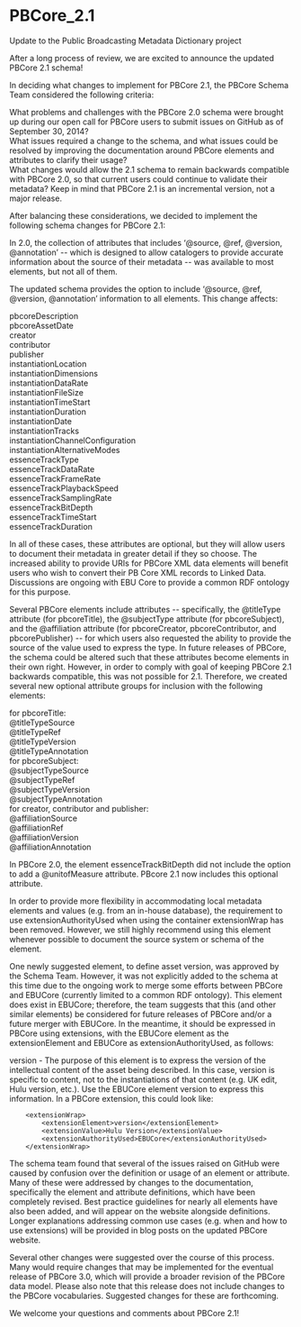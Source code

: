 # PBCore_2.1
Update to the Public Broadcasting Metadata Dictionary project

After a long process of review, we are excited to announce the updated PBCore 2.1 schema! 

In deciding what changes to implement for PBCore 2.1, the PBCore Schema Team considered the following criteria:

What problems and challenges with the PBCore 2.0 schema were brought up during our open call for PBCore users to submit issues on GitHub as of September 30, 2014? </br>
What issues required a change to the schema, and what issues could be resolved by improving the documentation around PBCore elements and attributes to clarify their usage? </br>
What changes would allow the 2.1 schema to remain backwards compatible with PBCore 2.0, so that current users could continue to validate their metadata? Keep in mind that PBCore 2.1 is an incremental version, not a major release.

After balancing these considerations, we decided to implement the following schema changes for PBCore 2.1:

In 2.0, the collection of attributes that includes ‘@source, @ref, @version, @annotation’ -- which is designed to allow catalogers to provide accurate information about the source of their metadata -- was available to most elements, but not all of them. 

The updated schema provides the option to include ‘@source, @ref, @version, @annotation’ information to all elements. This change affects: 

pbcoreDescription </br>
pbcoreAssetDate </br>
creator </br>
contributor </br>
publisher </br>
instantiationLocation </br>
instantiationDimensions </br>
instantiationDataRate </br>
instantiationFileSize </br>
instantiationTimeStart </br>
instantiationDuration </br>
instantiationDate </br>
instantiationTracks </br>
instantiationChannelConfiguration </br>
instantiationAlternativeModes </br>
essenceTrackType </br>
essenceTrackDataRate </br>
essenceTrackFrameRate </br>
essenceTrackPlaybackSpeed </br>
essenceTrackSamplingRate </br>
essenceTrackBitDepth </br>
essenceTrackTimeStart </br>
essenceTrackDuration </br>

In all of these cases, these attributes are optional, but they will allow users to document their metadata in greater detail if they so choose. The increased ability to provide URIs for PBCore XML data elements will benefit users who wish to convert their PB Core XML records to Linked Data. Discussions are ongoing with EBU Core to provide a common RDF ontology for this purpose.

Several PBCore elements include attributes -- specifically, the @titleType attribute (for pbcoreTitle), the @subjectType attribute (for pbcoreSubject), and the @affiliation attribute (for pbcoreCreator, pbcoreContributor, and pbcorePublisher) -- for which users also requested the ability to provide the source of the value used to express the type. In future releases of PBCore, the schema could be altered such that these attributes become elements in their own right. However, in order to comply with goal of keeping PBCore 2.1 backwards compatible, this was not possible for 2.1. Therefore, we created several new optional attribute groups for inclusion with the following elements:

for pbcoreTitle: </br>
@titleTypeSource </br>
@titleTypeRef </br>
@titleTypeVersion </br>
@titleTypeAnnotation </br>
for pbcoreSubject: </br>
@subjectTypeSource </br>
@subjectTypeRef </br>
@subjectTypeVersion </br>
@subjectTypeAnnotation </br>
for creator, contributor and publisher: </br>
@affiliationSource </br>
@affiliationRef </br>
@affiliationVersion </br>
@affiliationAnnotation </br>

In PBCore 2.0, the element essenceTrackBitDepth did not include the option to add a @unitofMeasure attribute. PBcore 2.1 now includes this optional attribute.

In order to provide more flexibility in accommodating local metadata elements and values (e.g. from an in-house database), the requirement to use extensionAuthorityUsed when using the container extensionWrap has been removed. However, we still highly recommend using this element whenever possible to document the source system or schema of the element.

One newly suggested element, to define asset version, was approved by the Schema Team.  However, it was not explicitly added to the schema at this time due to the ongoing work to merge some efforts between PBCore and EBUCore (currently limited to a common RDF ontology).  This element does exist in EBUCore; therefore, the team suggests that this (and other similar elements) be considered for future releases of PBCore and/or a future merger with EBUCore. In the meantime, it should be expressed in PBCore using extensions, with the EBUCore element as the extensionElement and EBUCore as extensionAuthorityUsed, as follows:

version - The purpose of this element is to express the version of the intellectual content of the asset being described. In this case, version is specific to content, not to the instantiations of that content (e.g. UK edit, Hulu version, etc.). Use the EBUCore element version to express this information. In a PBCore extension, this could look like:
		
		<extensionWrap>
			<extensionElement>version</extensionElement>
			<extensionValue>Hulu Version</extensionValue>
			<extensionAuthorityUsed>EBUCore</extensionAuthorityUsed>
		</extensionWrap>

The schema team found that several of the issues raised on GitHub were caused by confusion over the definition or usage of an element or attribute. Many of these were addressed by changes to the documentation, specifically the element and attribute definitions, which have been completely revised.  Best practice guidelines for nearly all elements have also been added, and will appear on the website alongside definitions. Longer explanations addressing common use cases (e.g. when and how to use extensions) will be provided in blog posts on the updated PBCore website. 

Several other changes were suggested over the course of this process. Many would require changes that may be implemented for the eventual release of PBCore 3.0, which will provide a broader revision of the PBCore data model. Please also note that this release does not include changes to the PBCore vocabularies. Suggested changes for these are forthcoming.

We welcome your questions and comments about PBCore 2.1!
